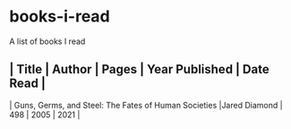 # books-i-read
A list of books I read

| Title | Author | Pages | Year Published | Date Read |
----------------------------------------------
| Guns, Germs, and Steel: The Fates of Human Societies |Jared Diamond | 498 | 2005 | 2021 |
